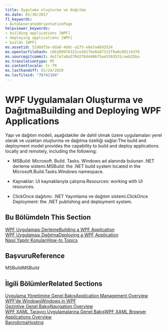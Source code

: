 ```yaml
---
title: Uygulama oluşturma ve dağıtma
ms.date: 03/30/2017
f1_keywords:
- AutoGeneratedOrientationPage
helpviewer_keywords:
- building applications [WPF]
- deploying applications [WPF]
- builds [WPF]
ms.assetid: 5198df5e-dda0-4ddc-a275-e0a7a4693524
ms.openlocfilehash: c0b109976322cedd176e0a87315f9a0c801143f0
ms.sourcegitcommit: de17a7a0a37042f0d4406f5ae5393531caeb25ba
ms.translationtype: MT
ms.contentlocale: tr-TR
ms.lasthandoff: 01/24/2020
ms.locfileid: "76742104"
---
```

# <a name="building-and-deploying-wpf-applications"></a><span data-ttu-id="1ec80-102">WPF Uygulamaları Oluşturma ve Dağıtma</span><span class="sxs-lookup"><span data-stu-id="1ec80-102">Building and Deploying WPF Applications</span></span>
<span data-ttu-id="1ec80-103">Yapı ve dağıtım modeli, aşağıdakiler de dahil olmak üzere uygulamaları yerel olarak ve uzaktan oluşturma ve dağıtma özelliği sağlar:</span><span class="sxs-lookup"><span data-stu-id="1ec80-103">The build and deployment model provides the capability to build and deploy applications locally and remotely, including the following:</span></span>  
  
- <span data-ttu-id="1ec80-104">MSBuild: Microsoft. Build. Tasks. Windows ad alanında bulunan .NET derleme sistemi.</span><span class="sxs-lookup"><span data-stu-id="1ec80-104">MSBuild: the .NET build system located in the Microsoft.Build.Tasks.Windows namespace.</span></span>  
  
- <span data-ttu-id="1ec80-105">Kaynaklar: UI kaynaklarıyla çalışma.</span><span class="sxs-lookup"><span data-stu-id="1ec80-105">Resources: working with UI resources.</span></span>  
  
- <span data-ttu-id="1ec80-106">ClickOnce dağıtımı: .NET Yayımlama ve dağıtım sistemi.</span><span class="sxs-lookup"><span data-stu-id="1ec80-106">ClickOnce Deployment: the .NET publishing and deployment system.</span></span>  
  
## <a name="in-this-section"></a><span data-ttu-id="1ec80-107">Bu Bölümde</span><span class="sxs-lookup"><span data-stu-id="1ec80-107">In This Section</span></span>  
 [<span data-ttu-id="1ec80-108">WPF Uygulaması Derleme</span><span class="sxs-lookup"><span data-stu-id="1ec80-108">Building a WPF Application</span></span>](building-a-wpf-application-wpf.md)  
 [<span data-ttu-id="1ec80-109">WPF Uygulaması Dağıtma</span><span class="sxs-lookup"><span data-stu-id="1ec80-109">Deploying a WPF Application</span></span>](deploying-a-wpf-application-wpf.md)  
 [<span data-ttu-id="1ec80-110">Nasıl Yapılır Konuları</span><span class="sxs-lookup"><span data-stu-id="1ec80-110">How-to Topics</span></span>](build-and-deploy-how-to-topics.md)  
  
## <a name="reference"></a><span data-ttu-id="1ec80-111">Başvuru</span><span class="sxs-lookup"><span data-stu-id="1ec80-111">Reference</span></span>  
 <span data-ttu-id="1ec80-112">MSBuild</span><span class="sxs-lookup"><span data-stu-id="1ec80-112">MSBuild</span></span>  
  
## <a name="related-sections"></a><span data-ttu-id="1ec80-113">İlgili Bölümler</span><span class="sxs-lookup"><span data-stu-id="1ec80-113">Related Sections</span></span>  
 [<span data-ttu-id="1ec80-114">Uygulama Yönetimine Genel Bakış</span><span class="sxs-lookup"><span data-stu-id="1ec80-114">Application Management Overview</span></span>](application-management-overview.md)  
  [<span data-ttu-id="1ec80-115">WPF’de Windows</span><span class="sxs-lookup"><span data-stu-id="1ec80-115">Windows in WPF</span></span>](windows-in-wpf-applications.md)  
  [<span data-ttu-id="1ec80-116">Gezintiye Genel Bakış</span><span class="sxs-lookup"><span data-stu-id="1ec80-116">Navigation Overview</span></span>](navigation-overview.md)  
  [<span data-ttu-id="1ec80-117">WPF XAML Tarayıcı Uygulamalarına Genel Bakış</span><span class="sxs-lookup"><span data-stu-id="1ec80-117">WPF XAML Browser Applications Overview</span></span>](wpf-xaml-browser-applications-overview.md)  
  [<span data-ttu-id="1ec80-118">Barındırma</span><span class="sxs-lookup"><span data-stu-id="1ec80-118">Hosting</span></span>](hosting-wpf-applications.md)

